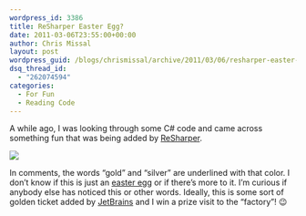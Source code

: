 ```yaml
---
wordpress_id: 3386
title: ReSharper Easter Egg?
date: 2011-03-06T23:55:00+00:00
author: Chris Missal
layout: post
wordpress_guid: /blogs/chrismissal/archive/2011/03/06/resharper-easter-egg.aspx
dsq_thread_id:
  - "262074594"
categories:
  - For Fun
  - Reading Code
---
```

A while ago, I was looking through some C# code and came across something fun that was being added by [ReSharper](http://www.jetbrains.com/resharper/).

![](//lostechies.com/chrismissal/files/2011/03/resharper-gold-silver.png)

In comments, the words &#8220;gold&#8221; and &#8220;silver&#8221; are underlined with that color. I don&#8217;t know if this is just an [easter egg](http://en.wikipedia.org/wiki/Easter_egg_(media)) or if there&#8217;s more to it. I&#8217;m curious if anybody else has noticed this or other words. Ideally, this is some sort of golden ticket added by [JetBrains](http://www.jetbrains.com) and I win a prize visit to the &#8220;factory&#8221;! 😉